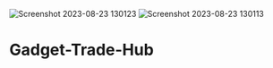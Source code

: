 ![Screenshot 2023-08-23 130123](https://github.com/Shanzey22/Gadget-Trade-Hub/assets/120335522/e58e7fad-ac33-4371-9e79-8066282f09d4)
![Screenshot 2023-08-23 130113](https://github.com/Shanzey22/Gadget-Trade-Hub/assets/120335522/9c99f11c-3773-4b55-a3a7-93f78832915a)
# Gadget-Trade-Hub
